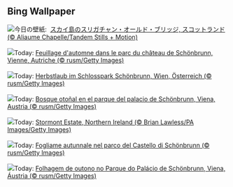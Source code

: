 ## Bing Wallpaper
![](https://www.bing.com/th?id=OHR.OldBridgeSkye_JA-JP3696006091_UHD.jpg&w=1000)今日の壁紙: &nbsp;[スカイ島のスリガチャン・オールド・ブリッジ, スコットランド (© Aliaume Chapelle/Tandem Stills + Motion)](https://www.bing.com/th?id=OHR.OldBridgeSkye_JA-JP3696006091_UHD.jpg)
<br><br/>
![](https://www.bing.com/th?id=OHR.ViennaAutumn_FR-FR6349704805_UHD.jpg&w=1000)Today: [Feuillage d'automne dans le parc du château de Schönbrunn, Vienne, Autriche (© rusm/Getty Images)](https://www.bing.com/th?id=OHR.ViennaAutumn_FR-FR6349704805_UHD.jpg)
<br><br/>
![](https://www.bing.com/th?id=OHR.ViennaAutumn_DE-DE4206809652_UHD.jpg&w=1000)Today: [Herbstlaub im Schlosspark Schönbrunn, Wien, Österreich (© rusm/Getty Images)](https://www.bing.com/th?id=OHR.ViennaAutumn_DE-DE4206809652_UHD.jpg)
<br><br/>
![](https://www.bing.com/th?id=OHR.ViennaAutumn_ES-ES4797164251_UHD.jpg&w=1000)Today: [Bosque otoñal en el parque del palacio de Schönbrunn, Viena, Austria (© rusm/Getty Images)](https://www.bing.com/th?id=OHR.ViennaAutumn_ES-ES4797164251_UHD.jpg)
<br><br/>
![](https://www.bing.com/th?id=OHR.AutumnLeavesBelfastUK_EN-GB6693162192_UHD.jpg&w=1000)Today: [Stormont Estate, Northern Ireland (© Brian Lawless/PA Images/Getty Images)](https://www.bing.com/th?id=OHR.AutumnLeavesBelfastUK_EN-GB6693162192_UHD.jpg)
<br><br/>
![](https://www.bing.com/th?id=OHR.ViennaAutumn_IT-IT9164239542_UHD.jpg&w=1000)Today: [Fogliame autunnale nel parco del Castello di Schönbrunn (© rusm/Getty Images)](https://www.bing.com/th?id=OHR.ViennaAutumn_IT-IT9164239542_UHD.jpg)
<br><br/>
![](https://www.bing.com/th?id=OHR.ViennaAutumn_PT-BR1572205142_UHD.jpg&w=1000)Today: [Folhagem de outono no Parque do Palácio de Schönbrunn, Viena, Áustria (© rusm/Getty Images)](https://www.bing.com/th?id=OHR.ViennaAutumn_PT-BR1572205142_UHD.jpg)
<br><br/>
